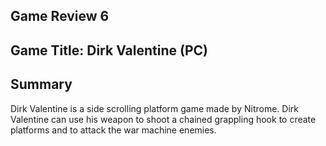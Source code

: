## Game Review 6

## Game Title: Dirk Valentine (PC) 

## Summary

Dirk Valentine is a side scrolling platform game made by Nitrome. Dirk Valentine can use his weapon to shoot a chained grappling hook to create platforms and to attack the war machine enemies. 
 

